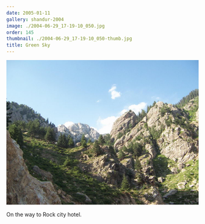 ```yaml
---
date: 2005-01-11
gallery: shandur-2004
image: ./2004-06-29_17-19-10_050.jpg
order: 145
thumbnail: ./2004-06-29_17-19-10_050-thumb.jpg
title: Green Sky
---
```


![Green Sky](./2004-06-29_17-19-10_050.jpg)

On the way to Rock city hotel.